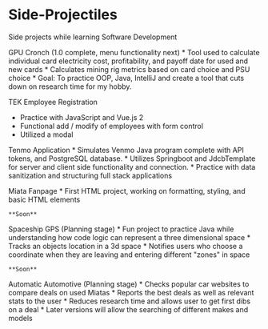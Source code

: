 # Side-Projectiles
Side projects while learning Software Development

GPU Cronch (1.0 complete, menu functionality next)
    * Tool used to calculate individual card electricity cost, profitability, and payoff date for used and new cards
    * Calculates mining rig metrics based on card choice and PSU choice
    * Goal: To practice OOP, Java, IntelliJ and create a tool that cuts down on research time for my hobby.
    
TEK Employee Registration
   * Practice with JavaScript and Vue.js 2
   * Functional add / modify of employees with form control
   * Utilized a modal

Tenmo Application
    * Simulates Venmo Java program complete with API tokens, and PostgreSQL database.
    * Utilizes Springboot and JdcbTemplate for server and client side functionality and connection.
    * Practice with data sanitization and structuring full stack applications


Miata Fanpage
    * First HTML project, working on formatting, styling, and basic HTML elements
    


    **Soon**
Spaceship GPS (Planning stage)
    * Fun project to practice Java while understanding how code logic can represent a three dimensional space
    * Tracks an objects location in a 3d space
    * Notifies users who choose a coordinate when they are leaving and entering different "zones" in space
    
    **Soon**
Automatic Automotive (Planning stage)
    * Checks popular car websites to compare deals on used Miatas
    * Reports the best deals as well as relevant stats to the user
    * Reduces research time and allows user to get first dibs on a deal
    * Later versions will allow the searching of different makes and models
    
